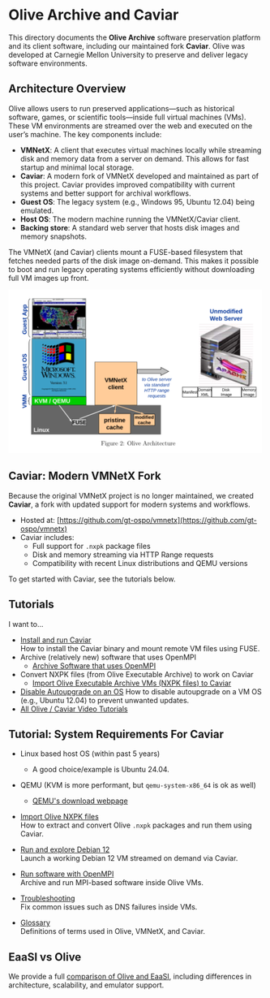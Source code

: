 # Olive Archive and Caviar

This directory documents the **Olive Archive** software preservation platform and its client software, including our maintained fork **Caviar**. Olive was developed at Carnegie Mellon University to preserve and deliver legacy software environments.

## Architecture Overview

Olive allows users to run preserved applications—such as historical software, games, or scientific tools—inside full virtual machines (VMs). These VM environments are streamed over the web and executed on the user’s machine. The key components include:

- **VMNetX**: A client that executes virtual machines locally while streaming disk and memory data from a server on demand. This allows for fast startup and minimal local storage.
- **Caviar**: A modern fork of VMNetX developed and maintained as part of this project. Caviar provides improved compatibility with current systems and better support for archival workflows.
- **Guest OS**: The legacy system (e.g., Windows 95, Ubuntu 12.04) being emulated.
- **Host OS**: The modern machine running the VMNetX/Caviar client.
- **Backing store**: A standard web server that hosts disk images and memory snapshots.

The VMNetX (and Caviar) clients mount a FUSE-based filesystem that fetches needed parts of the disk image on-demand. This makes it possible to boot and run legacy operating systems efficiently without downloading full VM images up front.

<img src="../tutorial_images/olive/architecture.png" alt="VMNetX architecture" width="500"/>

## Caviar: Modern VMNetX Fork

Because the original VMNetX project is no longer maintained, we created **Caviar**, a fork with updated support for modern systems and workflows.

- Hosted at: [https://github.com/gt-ospo/vmnetx](https://github.com/gt-ospo/vmnetx)
- Caviar includes:
  - Full support for `.nxpk` package files
  - Disk and memory streaming via HTTP Range requests
  - Compatibility with recent Linux distributions and QEMU versions

To get started with Caviar, see the tutorials below.

## Tutorials

I want to...
- [Install and run Caviar](./caviar-installation.md)  
  How to install the Caviar binary and mount remote VM files using FUSE.
- Archive (relatively new) software that uses OpenMPI
  - [Archive Software that uses OpenMPI](./openmpi.md)
- Convert NXPK files (from Olive Executable Archive) to work on Caviar
  - [Import Olive Executable Archive VMs (NXPK files) to Caviar](./import-nxpk.md)
- [Disable Autoupgrade on an OS](../autoupgrade/README.md)
  How to disable autoupgrade on a VM OS (e.g., Ubuntu 12.04) to prevent unwanted updates.
- [All Olive / Caviar Video Tutorials](https://mediaspace.gatech.edu/playlist/dedicated/1_14mg33ev/)

## Tutorial: System Requirements For Caviar
- Linux based host OS (within past 5 years)
  - A good choice/example is Ubuntu 24.04.
- QEMU (KVM is more performant, but `qemu-system-x86_64` is ok as well)
  - [QEMU's download webpage](https://www.qemu.org/download/)

- [Import Olive NXPK files](./import-nxpk.md)  
  How to extract and convert Olive `.nxpk` packages and run them using Caviar.

- [Run and explore Debian 12](./caviar-installation.md#tutorial-run-and-explore-debian-12-using-caviar)  
  Launch a working Debian 12 VM streamed on demand via Caviar.

- [Run software with OpenMPI](./openmpi.md)  
  Archive and run MPI-based software inside Olive VMs.

- [Troubleshooting](./troubleshooting.md)  
  Fix common issues such as DNS failures inside VMs.

- [Glossary](./glossary.md)  
  Definitions of terms used in Olive, VMNetX, and Caviar.

## EaaSI vs Olive

We provide a full [comparison of Olive and EaaSI](../other-platforms/eaasi_olive_comparison.md), including differences in architecture, scalability, and emulator support.
